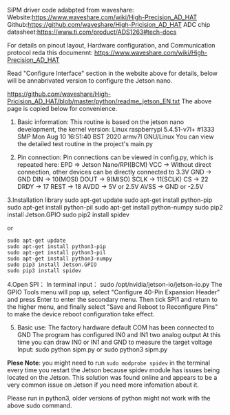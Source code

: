 SiPM driver code adabpted from waveshare: 
Website:https://www.waveshare.com/wiki/High-Precision_AD_HAT
Github:https://github.com/waveshare/High-Pricision_AD_HAT
ADC chip datasheet:https://www.ti.com/product/ADS1263#tech-docs

For details on pinout layout, Hardware configuration, and Communication protocol reda this documennt: https://www.waveshare.com/wiki/High-Precision_AD_HAT

Read "Configure Interface" section in the website above for details, below will be annabrivated version to configure the Jetson nano.

https://github.com/waveshare/High-Pricision_AD_HAT/blob/master/python/readme_jetson_EN.txt
The above page is copied below for convenience.

1. Basic information:
This routine is based on the jetson nano development, the kernel version:
	Linux raspberrypi 5.4.51-v7l+ #1333 SMP Mon Aug 10 16:51:40 BST 2020 armv7l GNU/Linux
You can view the detailed test routine in the project's main.py

2. Pin connection:
Pin connections can be viewed in config.py, which is repeated here:
	EPD    =>    Jetson Nano/RPI(BCM)
	VCC    ->    Without direct connection, other devices can be directly connected to 3.3V
	GND    ->    GND
	DIN    ->    10(MOSI)
	DOUT   ->    9(MISO)
	SCLK   ->    11(SCLK)
	CS     ->    22
	DRDY   ->    17
	REST   ->    18
	AVDD   ->    5V or 2.5V
	AVSS   ->    GND or -2.5V

3.Installation library
    sudo apt-get update
    sudo apt-get install python-pip
    sudo apt-get install python-pil
    sudo apt-get install python-numpy
    sudo pip2 install Jetson.GPIO
	sudo pip2 install spidev

or

    sudo apt-get update
    sudo apt-get install python3-pip
    sudo apt-get install python3-pil
    sudo apt-get install python3-numpy
    sudo pip3 install Jetson.GPIO
	sudo pip3 install spidev

4.Open SPI：
In terminal input：
	sudo /opt/nvidia/jetson-io/jetson-io.py
The GPIO Tools menu will pop up, select "Configure 40-Pin Expansion Header" and press Enter to enter the secondary menu.
Then tick SPI1 and return to the higher menu, and finally select "Save and Reboot to Reconfigure Pins" to make the device reboot configuration take effect.

5. Basic use:
The factory hardware default COM has been connected to GND
The program has configured IN0 and IN1 two analog output
At this time you can draw IN0 or IN1 and GND to measure the target voltage
Input:
	sudo python sipm.py
or
	sudo python3 sipm.py
  
  
**Plese Note**: you might need to run `sudo modprobe spidev` in the terminal every time you restart the Jetson because spidev module has issues being located on the Jetson. This solution was found online and appears to be a very common issue on Jetson if you need more infomation about it.

Please run in python3, older versions of python might not work with the above sudo command.


